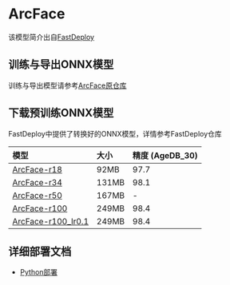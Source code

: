 # ArcFace
该模型简介出自[FastDeploy](https://github.com/PaddlePaddle/FastDeploy/tree/develop/examples/vision/faceid/insightface)

## 训练与导出ONNX模型

训练与导出模型请参考[ArcFace原仓库](https://github.com/deepinsight/insightface/commit/babb9a5)

## 下载预训练ONNX模型
FastDeploy中提供了转换好的ONNX模型，详情参考FastDeploy仓库

| 模型                                                                                     | 大小    | 精度 (AgeDB_30) |
|:---------------------------------------------------------------------------------------|:------|:--------------|
| [ArcFace-r18](https://bj.bcebos.com/paddlehub/fastdeploy/ms1mv3_arcface_r18.onnx)      | 92MB  | 97.7          |
| [ArcFace-r34](https://bj.bcebos.com/paddlehub/fastdeploy/ms1mv3_arcface_r34.onnx)      | 131MB | 98.1          |
| [ArcFace-r50](https://bj.bcebos.com/paddlehub/fastdeploy/ms1mv3_arcface_r50.onnx)      | 167MB | -             |
| [ArcFace-r100](https://bj.bcebos.com/paddlehub/fastdeploy/ms1mv3_arcface_r100.onnx)    | 249MB | 98.4          |
| [ArcFace-r100_lr0.1](https://bj.bcebos.com/paddlehub/fastdeploy/ms1mv3_r100_lr01.onnx) | 249MB | 98.4          |


## 详细部署文档

- [Python部署](python)